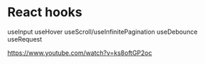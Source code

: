 # React hooks

useInput
useHover
useScroll/useInfinitePagination
useDebounce
useRequest

https://www.youtube.com/watch?v=ks8oftGP2oc
